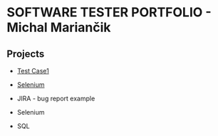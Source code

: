 # SOFTWARE TESTER PORTFOLIO - Michal Mariančik  

## Projects

* [Test Case1](https://docs.google.com/spreadsheets/d/13JShpESyUxUL0GCBRb_tpyj8aQCnznvt8m7XOSVjYzQ/edit#gid=0)  

* [Selenium](https://github.com/Michaljezko/Gmail-test-selenium)

* JIRA - bug report example

* Selenium

* SQL 

